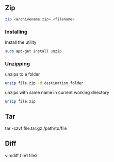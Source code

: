 ## Zip

 ```bash
 zip <archivename.zip> <filename>
```
### Installing
Install the utility
```bash
sudo apt-get install unzip
```

### Unzipping

unzips to a folder
```bash 
unzip file.zip -d destination_folder
```

unzips with same name in current working directory

```bash
unzip file.zip
```


## Tar
tar -czvf file.tar.gz  /path/to/file
## Diff

vimdiff file1 file2